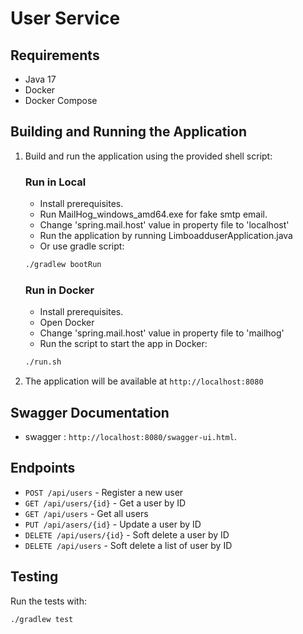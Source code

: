 # User Service

## Requirements

- Java 17
- Docker
- Docker Compose

## Building and Running the Application

1. Build and run the application using the provided shell script:
   ### Run in Local
    - Install prerequisites.
    - Run MailHog_windows_amd64.exe for fake smtp email.
   - Change 'spring.mail.host' value in property file to 'localhost'
    - Run the application by running LimboadduserApplication.java
    - Or use gradle script:
   ```sh
   ./gradlew bootRun
   ```

   ### Run in Docker
    - Install prerequisites.
    - Open Docker
    - Change 'spring.mail.host' value in property file to 'mailhog'
    - Run the script to start the app in Docker:
   ```sh
   ./run.sh
   ```

2. The application will be available at `http://localhost:8080`

## Swagger Documentation

- swagger : `http://localhost:8080/swagger-ui.html`.

## Endpoints

- `POST /api/users` - Register a new user
- `GET /api/users/{id}` - Get a user by ID
- `GET /api/users` - Get all users
- `PUT /api/asers/{id}` - Update a user by ID
- `DELETE /api/users/{id}` - Soft delete a user by ID
- `DELETE /api/users` - Soft delete a list of user by ID

## Testing

Run the tests with:

```sh
./gradlew test
